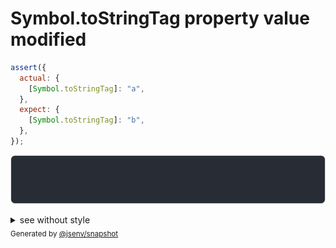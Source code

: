# Symbol.toStringTag property value modified

```js
assert({
  actual: {
    [Symbol.toStringTag]: "a",
  },
  expect: {
    [Symbol.toStringTag]: "b",
  },
});
```

![img](throw.svg)

<details>
  <summary>see without style</summary>

```console
AssertionError: actual and expect are different

actual: a
expect: b
```

</details>


<sub>
  Generated by <a href="https://github.com/jsenv/core/tree/main/packages/independent/snapshot">@jsenv/snapshot</a>
</sub>